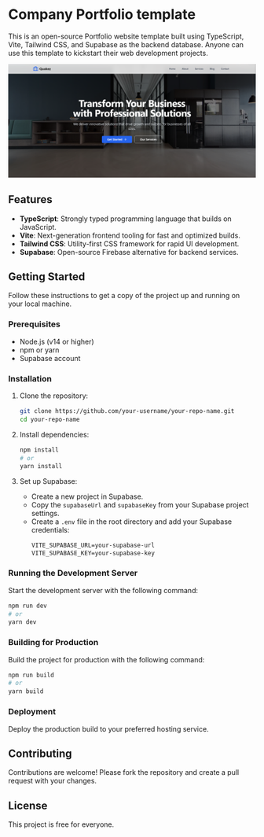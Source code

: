 # Company Portfolio template

This is an open-source Portfolio website template built using TypeScript, Vite, Tailwind CSS, and Supabase as the backend database. Anyone can use this template to kickstart their web development projects.

![Preview](./images/preview.png)

## Features

- **TypeScript**: Strongly typed programming language that builds on JavaScript.
- **Vite**: Next-generation frontend tooling for fast and optimized builds.
- **Tailwind CSS**: Utility-first CSS framework for rapid UI development.
- **Supabase**: Open-source Firebase alternative for backend services.

## Getting Started

Follow these instructions to get a copy of the project up and running on your local machine.

### Prerequisites

- Node.js (v14 or higher)
- npm or yarn
- Supabase account

### Installation

1. Clone the repository:
    ```sh
    git clone https://github.com/your-username/your-repo-name.git
    cd your-repo-name
    ```

2. Install dependencies:
    ```sh
    npm install
    # or
    yarn install
    ```

3. Set up Supabase:
    - Create a new project in Supabase.
    - Copy the `supabaseUrl` and `supabaseKey` from your Supabase project settings.
    - Create a `.env` file in the root directory and add your Supabase credentials:
        ```env
        VITE_SUPABASE_URL=your-supabase-url
        VITE_SUPABASE_KEY=your-supabase-key
        ```

### Running the Development Server

Start the development server with the following command:
```sh
npm run dev
# or
yarn dev
```

### Building for Production

Build the project for production with the following command:
```sh
npm run build
# or
yarn build
```

### Deployment

Deploy the production build to your preferred hosting service.

## Contributing

Contributions are welcome! Please fork the repository and create a pull request with your changes.

## License

This project is free for everyone.
